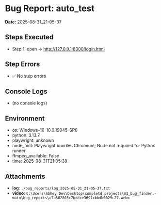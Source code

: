 # Bug Report: auto_test
**Date:** 2025-08-31_21-05-37

## Steps Executed
- Step 1: open → http://127.0.0.1:8000/login.html

## Step Errors
- ✅ No step errors

## Console Logs
- (no console logs)

## Environment
- os: Windows-10-10.0.19045-SP0
- python: 3.13.7
- playwright: unknown
- node_hint: Playwright bundles Chromium; Node not required for Python runner
- ffmpeg_available: False
- time: 2025-08-31T21:05:38

## Attachments
- **log**: `./bug_reports/log_2025-08-31_21-05-37.txt`
- **video**: `C:\Users\Abhey Dev\Desktop\completd projects\AI_bug_finder.-main\bug_reports\c7b502805c7bddce3691cbbdb0029c27.webm`
